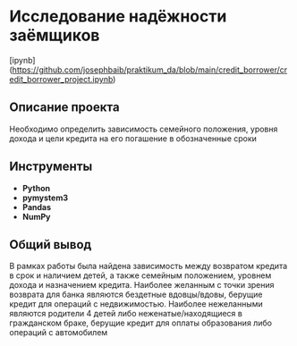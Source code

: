 # Исследование надёжности заёмщиков

[ipynb] (https://github.com/josephbaib/praktikum_da/blob/main/credit_borrower/credit_borrower_project.ipynb)

## Описание проекта

Необходимо определить зависимость семейного положения, уровня дохода и цели кредита на его погашение в обозначенные сроки

## Инструменты ##

- **Python**
- **pymystem3**
- **Pandas**
- **NumPy**

##

## Общий вывод

В рамках работы была найдена зависимость между возвратом кредита в срок и наличием детей, а также семейным положением, уровнем дохода и назначением кредита. Наиболее желанным с точки зрения возврата для банка являются бездетные вдовцы/вдовы, берущие кредит для операций с недвижимостью. Наиболее нежеланными являются родители 4 детей либо неженатые/находящиеся в гражданском браке, берущие кредит для оплаты образования либо операций с автомобилем